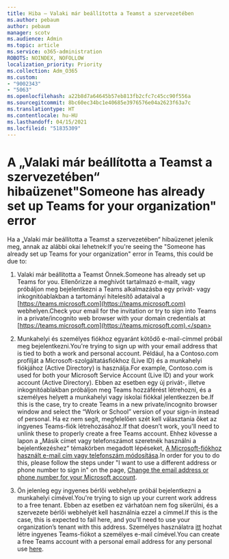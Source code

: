 ```yaml
---
title: Hiba – Valaki már beállította a Teamst a szervezetében
ms.author: pebaum
author: pebaum
manager: scotv
ms.audience: Admin
ms.topic: article
ms.service: o365-administration
ROBOTS: NOINDEX, NOFOLLOW
localization_priority: Priority
ms.collection: Adm_O365
ms.custom:
- "9002343"
- "5063"
ms.openlocfilehash: a22b8d7a64645b57eb813fb2cfc7c45cc90f556a
ms.sourcegitcommit: 8bc60ec34bc1e40685e3976576e04a2623f63a7c
ms.translationtype: HT
ms.contentlocale: hu-HU
ms.lasthandoff: 04/15/2021
ms.locfileid: "51835309"
---
```

# <a name="someone-has-already-set-up-teams-for-your-organization-error"></a><span data-ttu-id="70571-102">A „Valaki már beállította a Teamst a szervezetében“ hibaüzenet</span><span class="sxs-lookup"><span data-stu-id="70571-102">"Someone has already set up Teams for your organization" error</span></span>

<span data-ttu-id="70571-103">Ha a „Valaki már beállította a Teamst a szervezetében“ hibaüzenet jelenik meg, annak az alábbi okai lehetnek:</span><span class="sxs-lookup"><span data-stu-id="70571-103">If you're seeing the "Someone has already set up Teams for your organization" error in Teams, this could be due to:</span></span>

1. <span data-ttu-id="70571-104">Valaki már beállította a Teamst Önnek.</span><span class="sxs-lookup"><span data-stu-id="70571-104">Someone has already set up Teams for you.</span></span> <span data-ttu-id="70571-105">Ellenőrizze a meghívót tartalmazó e-mailt, vagy próbáljon meg bejelentkezni a Teams alkalmazásba egy privát- vagy inkognitóablakban a tartományi hitelesítő adataival a [https://teams.microsoft.com](https://teams.microsoft.com) webhelyen.</span><span class="sxs-lookup"><span data-stu-id="70571-105">Check your email for the invitation or try to sign into Teams in a private/incognito web browser with your domain credentials at [https://teams.microsoft.com](https://teams.microsoft.com).</span></span>

2. <span data-ttu-id="70571-106">Munkahelyi és személyes fiókhoz egyaránt kötődő e-mail-címmel próbál meg bejelentkezni.</span><span class="sxs-lookup"><span data-stu-id="70571-106">You're trying to sign up with your email address that is tied to both a work and personal account.</span></span> <span data-ttu-id="70571-107">Például, ha a Contoso.com profilját a Microsoft-szolgáltatásfiókhoz (Live ID) és a munkahelyi fiókjához (Active Directory) is használja.</span><span class="sxs-lookup"><span data-stu-id="70571-107">For example, Contoso.com is used for both your Microsoft Service Account (Live ID) and your work account (Active Directory).</span></span> <span data-ttu-id="70571-108">Ebben az esetben egy új privát-, illetve inkognitóablakban próbáljon meg Teams hozzáférést létrehozni, és a személyes helyett a munkahelyi vagy iskolai fiókkal jelentkezzen be.</span><span class="sxs-lookup"><span data-stu-id="70571-108">If this is the case, try to create Teams in a new private/incognito browser window and select the “Work or School” version of your sign-in instead of personal.</span></span> <span data-ttu-id="70571-109">Ha ez nem segít, megfelelően szét kell választania őket az ingyenes Teams-fiók létrehozásához.</span><span class="sxs-lookup"><span data-stu-id="70571-109">If that doesn’t work, you'll need to unlink these to properly create a free Teams account.</span></span> <span data-ttu-id="70571-110">Ehhez kövesse a lapon a „Másik címet vagy telefonszámot szeretnék használni a bejelentkezéshez“ témakörben megadott lépéseket, [ A Microsoft-fiókhoz használt e-mail cím vagy telefonszám módosítása](https://support.microsoft.com/help/12407).</span><span class="sxs-lookup"><span data-stu-id="70571-110">In order for you to do this, please follow the steps under "I want to use a different address or phone number to sign in" on the page, [Change the email address or phone number for your Microsoft account](https://support.microsoft.com/help/12407).</span></span>

3. <span data-ttu-id="70571-111">Ön jelenleg egy ingyenes bérlői webhelyre próbál bejelentkezni a munkahelyi címével.</span><span class="sxs-lookup"><span data-stu-id="70571-111">You're trying to sign up your current work address to a free tenant.</span></span> <span data-ttu-id="70571-112">Ebben az esetben ez várhatóan nem fog sikerülni, és a szervezete bérlői webhelyét kell használnia ezzel a címmel.</span><span class="sxs-lookup"><span data-stu-id="70571-112">If this is the case, this is expected to fail here, and you'll need to use your organization’s tenant with this address.</span></span> <span data-ttu-id="70571-113">Személyes használatra [itt](https://products.office.com/microsoft-teams/group-chat-software) hozhat létre ingyenes Teams-fiókot a személyes e-mail címével.</span><span class="sxs-lookup"><span data-stu-id="70571-113">You can create a free Teams account with a personal email address for any personal use [here](https://products.office.com/microsoft-teams/group-chat-software).</span></span>
